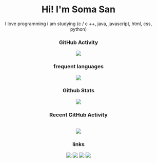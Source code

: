 <div align="center">

 <h1>Hi! I'm Soma San </h1>

  <div> I love programming i am studying (c / c ++, java, javascript, html, css, python)<div>

</div>

<h3 align="center"> GitHub Activity </h3>
<img src="https://github-readme-stats.vercel.app/api?username=SomaSan2005&theme=radical&hide_title=true&hide_rank=true&show_icons=true&include_all_commits=true&line_height=24&hide_border=true" />

<h3 align="center"> frequent languages </h3>
<img src="https://github-readme-stats.vercel.app/api/top-langs/?username=SomaSan2005&theme=radical&hide_title=true&langs_count=8&layout=compact&hide_border=true" />


<h3 align="center"> Github Stats </h3>
<p align="center">
<img height:"10%" src="https://github-readme-streak-stats.herokuapp.com/?user=SomaSan2005&theme=algolia&background=FFFFFF00&hide_border=true" />
</p>

<h3 align="center"> Recent GitHub Activity </h3>
<br />
<a href="https://github.com/SomaSan2005"><img src="https://activity-graph.herokuapp.com/graph?username=SomaSan2005&custom_title=SomaSan2005's%20Contribution%20Graph&theme=react-dark" /></a>
<br />

<h3 align="center"> links </h3>
<a href="mailto:ruslanm0502@gmail.com/"><img src="https://img.shields.io/badge/Gmail-contact me-e06c75?style=flat&logo=gmail" /></a>
<a href="https://youtube.com/channel/UC5z2H6fsaYyjvPjRuqsfnKA"><img src="https://img.shields.io/badge/YouTube-SomaSan-dcdfe4?style=flat&logo=youtube"/></a>
<a href="https://t.me/Ruslancikkk"><img src="https://img.shields.io/badge/Telegram-contact%20me-03a9fc?style=flat&logo=telegram" /></a>
<a href="https://discord.com/channels/@me"><img src="https://img.shields.io/badge/Discord-SomaSan-3449eb?style=flat&logo=discord" /></a>


